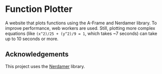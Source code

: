 # Function Plotter
A website that plots functions using the A-Frame and Nerdamer library. To improve performance, web workers are used. Still, plotting more complex equations (like `(x^2)/25 + (y^2)/9 = 1`, which takes ~7 seconds) can take up to 10 seconds or more.

## Acknowledgements
This project uses the [Nerdamer](https://nerdamer.com) library.
